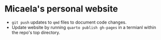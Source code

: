 # Micaela's personal website

* `git push` updates to `qmd` files to document code changes. 
* Update website by running `quarto publish gh-pages` in a termianl within the repo's top directory.
